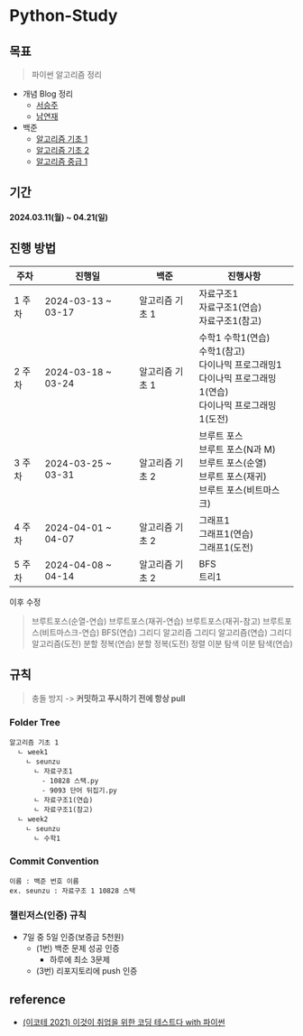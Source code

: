# Python-Study

## 목표
> 파이썬 알고리즘 정리
- 개념 Blog 정리
  - [서승주](https://debug.tistory.com/)
  - [남연재](https://yeonj-study.tistory.com/)
- 백준
  - [알고리즘 기초 1](https://code.plus/course/41)
  - [알고리즘 기초 2](https://code.plus/course/42)
  - [알고리즘 중급 1](https://code.plus/course/43)

## 기간
#### 2024.03.11(월) ~ 04.21(일)

## 진행 방법

| 주차 | 진행일 | 백준 | 진행사항 |
| --- | --- | --- | --- | 
| 1 주차 | 2024-03-13 ~ 03-17 | 알고리즘 기초 1 | 자료구조1 <br/> 자료구조1(연습) <br/> 자료구조1(참고) |
| 2 주차 | 2024-03-18 ~ 03-24 | 알고리즘 기초 1 | 수학1 수학1(연습) <br/> 수학1(참고) <br/> 다이나믹 프로그래밍1 <br/> 다이나믹 프로그래밍1(연습) <br/> 다이나믹 프로그래밍1(도전) |
| 3 주차 | 2024-03-25 ~ 03-31 | 알고리즘 기초 2 | 브루트 포스 <br/> 브루트 포스(N과 M) <br/> 브루트 포스(순열) <br/> 브루트 포스(재귀) <br/> 브루트 포스(비트마스크) |
| 4 주차 | 2024-04-01 ~ 04-07 | 알고리즘 기초 2 | 그래프1 <br/> 그래프1(연습) <br/> 그래프1(도전)|
| 5 주차 | 2024-04-08 ~ 04-14 | 알고리즘 기초 2 | BFS <br/> 트리1 |


이후 수정
> 브루트포스(순열-연습) 브루트포스(재귀-연습) 브루트포스(재귀-참고) 브루트포스(비트마스크-연습) BFS(연습)
> 그리디 알고리즘 그리디 알고리즘(연습) 그리디 알고리즘(도전) 분할 정복(연습) 분할 정복(도전) 정렬 이분 탐색 이분 탐색(연습)

## 규칙
> 충돌 방지 -> **커밋하고 푸시하기 전에 항상 pull**
 
### Folder Tree
```
알고리즘 기초 1
  ㄴ week1
    ㄴ seunzu
      ㄴ 자료구조1
        - 10828 스택.py
        - 9093 단어 뒤집기.py
      ㄴ 자료구조1(연습)
      ㄴ 자료구조1(참고)
  ㄴ week2
    ㄴ seunzu
      ㄴ 수학1
```

### Commit Convention
```
이름 : 백준 번호 이름
ex. seunzu : 자료구조 1 10828 스택
```

### 챌린저스(인증) 규칙
- 7일 중 5일 인증(보증금 5천원)
  - (1번) 백준 문제 성공 인증
    - 하루에 최소 3문제
  - (3번) 리포지토리에 push 인증
  
## reference
- [(이코테 2021) 이것이 취업을 위한 코딩 테스트다 with 파이썬](https://youtu.be/m-9pAwq1o3w?si=4CL0u8_TVMmHWWNc)

